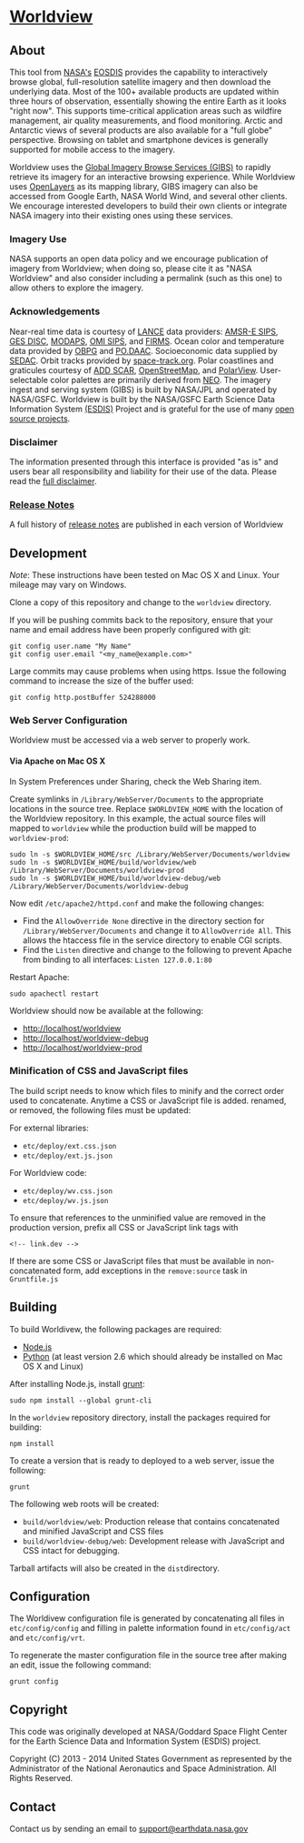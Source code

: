 # [Worldview](https://earthdata.nasa.gov/worldview)

## About
This tool from [NASA's](http://nasa.gov) [EOSDIS](https://earthdata.nasa.gov)
provides the capability to interactively browse global, full-resolution
satellite imagery and then download the underlying data. Most of the 100+
available products are updated within three hours of observation, essentially
showing the entire Earth as it looks "right now". This supports time-critical
application areas such as wildfire management, air quality measurements, and
flood monitoring. Arctic and Antarctic views of several products are also
available for a "full globe" perspective. Browsing on tablet and smartphone
devices is generally supported for mobile access to the imagery.

Worldview uses the
[Global Imagery Browse Services (GIBS)](https://earthdata.nasa.gov/gibs) to
rapidly retrieve its imagery for an interactive browsing experience. While
Worldview uses [OpenLayers](http://openlayers.org/) as its mapping library,
GIBS imagery can also be accessed from Google Earth, NASA World Wind, and
several other clients. We encourage interested developers to build their own
clients or integrate NASA imagery into their existing ones using these
services.

### Imagery Use

NASA supports an open data policy and we encourage publication of imagery from
Worldview; when doing so, please cite it as "NASA Worldview" and also consider
including a permalink (such as this one) to allow others to explore the
imagery.

### Acknowledgements
Near-real time data is courtesy of [LANCE](http://lance.nasa.gov/) data
providers: [AMSR-E SIPS](http://lance.nasa.gov/home/about/amsr-e-sips/),
[GES DISC](http://lance.nasa.gov/home/about/ges-disc/),
[MODAPS](http://lance.nasa.gov/home/about/modaps/),
[OMI SIPS](http://lance.nasa.gov/home/about/omi-sips/), and
[FIRMS](http://earthdata.nasa.gov/data/near-real-time-data/firms).
Ocean color and temperature data provided by
[OBPG](http://oceancolor.gsfc.nasa.gov/) and
[PO.DAAC](http://podaac.jpl.nasa.gov/).
Socioeconomic data supplied by [SEDAC](http://sedac.ciesin.org/).
Orbit tracks provided by [space-track.org](https://www.space-track.org/).
Polar coastlines and graticules courtesy of
[ADD SCAR](http://www.add.scar.org/),
[OpenStreetMap](http://www.openstreetmap.org/), and
[PolarView](http://www.polarview.aq/). User-selectable color palettes are
primarily derived from [NEO](http://neo.sci.gsfc.nasa.gov/). The imagery
ingest and serving system (GIBS) is built by NASA/JPL and operated by
NASA/GSFC. Worldview is built by the NASA/GSFC Earth Science Data
Information System [(ESDIS)](http://earthdata.nasa.gov/esdis) Project and is
grateful for the use of many
[open source projects](http://localhost/worldview/pages/worldview-opensourcelibs.html).

### Disclaimer
The information presented through this interface is provided "as is" and
users bear all responsibility and liability for their use of the data. Please
read the [full disclaimer](https://earthdata.nasa.gov/data/nrt-data/disclaimer).

### [Release Notes](http://localhost/worldview/pages/release_notes.html)
A full history of
[release notes](http://localhost/worldview/pages/release_notes.html) are
published in each version of Worldview

## Development

*Note*: These instructions have been tested on Mac OS X and Linux. Your
mileage may vary on Windows.

Clone a copy of this repository and change to the ``worldview`` directory.

If you will be pushing commits back to the repository, ensure that your name
and email address have been properly configured with git:

    git config user.name "My Name"
    git config user.email "<my_name@example.com>"

Large commits may cause problems when using https. Issue the following
command to increase the size of the buffer used:

    git config http.postBuffer 524288000


### Web Server Configuration

Worldview must be accessed via a web server to properly work.

#### Via Apache on Mac OS X

In System Preferences under Sharing, check the Web Sharing item.

Create symlinks in ``/Library/WebServer/Documents`` to the appropriate
locations in the source tree. Replace ``$WORLDVIEW_HOME`` with the location of
the Worldview repository. In this example, the actual source files will mapped
to ``worldview`` while the production build will be mapped to
``worldview-prod``:

    sudo ln -s $WORLDVIEW_HOME/src /Library/WebServer/Documents/worldview
    sudo ln -s $WORLDVIEW_HOME/build/worldview/web /Library/WebServer/Documents/worldview-prod
    sudo ln -s $WORLDVIEW_HOME/build/worldview-debug/web /Library/WebServer/Documents/worldview-debug

Now edit ``/etc/apache2/httpd.conf`` and make the following changes:

* Find the ``AllowOverride None`` directive in the directory section for
``/Library/WebServer/Documents`` and change it to ``AllowOverride All``. This
allows the htaccess file in the service directory to enable CGI scripts.
* Find the ``Listen`` directive and change to the following to prevent Apache
from binding to all interfaces: ``Listen 127.0.0.1:80``

Restart Apache:

    sudo apachectl restart

Worldview should now be available at the following:

* [http://localhost/worldview](http://localhost/worldview)
* [http://localhost/worldview-debug](http://localhost/worldview-debug)
* [http://localhost/worldview-prod](http://localhost/worldview-prod)

### Minification of CSS and JavaScript files

The build script needs to know which files to minify and the correct order used
to concatenate. Anytime a CSS or JavaScript file is added. renamed, or removed,
the following files must be updated:

For external libraries:

* ``etc/deploy/ext.css.json``
* ``etc/deploy/ext.js.json``

For Worldview code:

* ``etc/deploy/wv.css.json``
* ``etc/deploy/wv.js.json``

To ensure that references to the unminified value are removed in the production
version, prefix all CSS or JavaScript link tags with

    <!-- link.dev -->

If there are some CSS or JavaScript files that must be available in
non-concatenated form, add exceptions in the ``remove:source`` task in
``Gruntfile.js``

## Building

To build Worldivew, the following packages are required:

* [Node.js](http://nodejs.org/)
* [Python](http://www.python.org) (at least version 2.6 which should already
be installed on Mac OS X and Linux)

After installing Node.js, install [grunt](http://gruntjs.com/):

    sudo npm install --global grunt-cli

In the ``worldview`` repository directory, install the packages required
for building:

    npm install

To create a version that is ready to deployed to a web server, issue the
following:

    grunt

The following web roots will be created:

* ``build/worldview/web``: Production release that contains concatenated and
minified JavaScript and CSS files
* ``build/worldview-debug/web``: Development release with JavaScript and CSS
intact for debugging.

Tarball artifacts will also be created in the ``dist``directory.

## Configuration

The Worldivew configuration file is generated by concatenating all files
in ``etc/config/config`` and filling in palette information found in
``etc/config/act`` and ``etc/config/vrt``.

To regenerate the master configuration file in the source tree after making
an edit, issue the following command:

    grunt config

## Copyright

This code was originally developed at NASA/Goddard Space Flight Center for
the Earth Science Data and Information System (ESDIS) project.

Copyright (C) 2013 - 2014 United States Government as represented by the
Administrator of the National Aeronautics and Space Administration.
All Rights Reserved.

## Contact

Contact us by sending an email to
[support@earthdata.nasa.gov](mailto:support@earthdata.nasa.gov)
